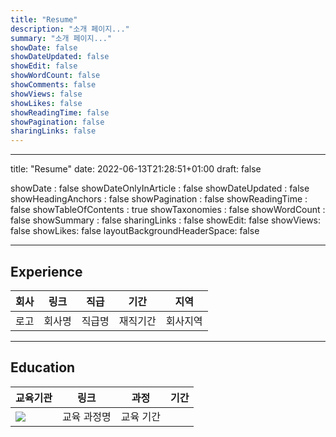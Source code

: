 ```yaml
---
title: "Resume"
description: "소개 페이지..."
summary: "소개 페이지..."
showDate: false
showDateUpdated: false
showEdit: false
showWordCount: false
showComments: false
showViews: false
showLikes: false
showReadingTime: false
showPagination: false
sharingLinks: false
---  
```


---
title: "Resume"
date: 2022-06-13T21:28:51+01:00
draft: false

showDate : false
showDateOnlyInArticle : false
showDateUpdated : false
showHeadingAnchors : false
showPagination : false
showReadingTime : false
showTableOfContents : true
showTaxonomies : false 
showWordCount : false
showSummary : false
sharingLinks : false
showEdit: false
showViews: false
showLikes: false
layoutBackgroundHeaderSpace: false

---

## Experience

<table>
    <thead>
        <tr>
            <th>회사</th>
            <th>링크</th>
            <th>직급</th>
            <th>기간</th>
            <th>지역</th>
        </tr>
    </thead>
    <tbody>
         <tr>
            <td>로고</td>
            <td>회사명</td>
            <td>직급명</td>
            <td>재직기간</td>
            <td>회사지역</td>
        </tr>
    </tbody>
</table>

---

## Education

<table>
    <thead>
        <tr>
            <th>교육기관</th>
            <th>링크</th>
            <th>과정</th>
            <th>기간</th>
        </tr>
    </thead>
    <tbody>
    <td rowspan=4><img class="customEntitityLogo" src="hbs.svg"/></td>
        <tr>
            <td>교육 과정명</td>
            <td>교육 기간</td>
        </tr>
    </tbody>
</table>